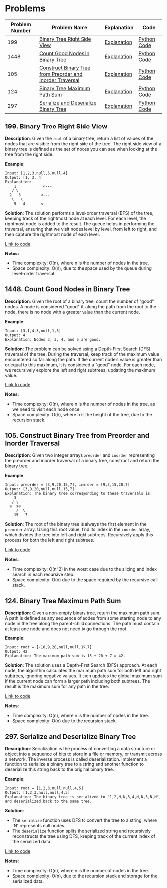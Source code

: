 # Problems

| Problem Number | Problem Name | Explanation | Code |
|----------------|------------------------------------------------|------------------------------------------------------|--------------------------------------------|
| 199 | [Binary Tree Right Side View](#199-binary-tree-right-side-view) | [Explanation](#199-binary-tree-right-side-view)      | [Python Code](./199_right_side_view.py)    |
| 1448 | [Count Good Nodes in Binary Tree](#1448-count-good-nodes-in-binary-tree) | [Explanation](#1448-count-good-nodes-in-binary-tree) | [Python Code](./1448_good_nodes_bst.py)    |
| 105 | [Construct Binary Tree from Preorder and Inorder Traversal](#105-construct-binary-tree-from-preorder-and-inorder-traversal) | [Explanation](#105-construct-binary-tree-from-preorder-and-inorder-traversal) | [Python Code](./105_construct_tree.py)     |
| 124 | [Binary Tree Maximum Path Sum](#124-binary-tree-maximum-path-sum) | [Explanation](#124-binary-tree-maximum-path-sum) | [Python Code](./124_max_path_sum.py)       |
| 297 | [Serialize and Deserialize Binary Tree](#297-serialize-and-deserialize-binary-tree) | [Explanation](#297-serialize-and-deserialize-binary-tree) | [Python Code](./297_serialize_deserialize_tree.py) |

## 199. Binary Tree Right Side View

**Description**:
Given the `root` of a binary tree, return a list of values of the nodes that are visible from the right side of the tree. The right side view of a binary tree is defined as the set of nodes you can see when looking at the tree from the right side.

**Example**:
```plaintext
Input: [1,2,3,null,5,null,4]
Output: [1, 3, 4]
Explanation:
    1            <---
   / \
  2   3         <---
   \   \
    5   4       <---
```

**Solution**:
The solution performs a level-order traversal (BFS) of the tree, keeping track of the rightmost node at each level. For each level, the rightmost node is added to the result. The queue helps in performing the traversal, ensuring that we visit nodes level by level, from left to right, and then capture the rightmost node of each level.

[Link to code](./199_right_side_view.py)

**Notes**:
- Time complexity: O(n), where n is the number of nodes in the tree.
- Space complexity: O(n), due to the space used by the queue during level-order traversal.

## 1448. Count Good Nodes in Binary Tree

**Description**:
Given the root of a binary tree, count the number of "good" nodes. A node is considered "good" if, along the path from the root to the node, there is no node with a greater value than the current node.

**Example**:
```plaintext
Input: [3,1,4,3,null,1,5]
Output: 4
Explanation: Nodes 3, 3, 4, and 5 are good.
```

**Solution**:
The problem can be solved using a Depth-First Search (DFS) traversal of the tree. During the traversal, keep track of the maximum value encountered so far along the path. If the current node’s value is greater than or equal to this maximum, it is considered a "good" node. For each node, we recursively explore the left and right subtrees, updating the maximum value.

[Link to code](./1448_good_nodes_bst.py)

**Notes**:
- Time complexity: O(n), where n is the number of nodes in the tree, as we need to visit each node once.
- Space complexity: O(h), where h is the height of the tree, due to the recursion stack.

## 105. Construct Binary Tree from Preorder and Inorder Traversal

**Description**:
Given two integer arrays `preorder` and `inorder` representing the preorder and inorder traversal of a binary tree, construct and return the binary tree.

**Example**:
```plaintext
Input: preorder = [3,9,20,15,7], inorder = [9,3,15,20,7]
Output: [3,9,20,null,null,15,7]
Explanation: The binary tree corresponding to these traversals is:
    3
   / \
  9  20
     /  \
    15   7
```

**Solution**:
The root of the binary tree is always the first element in the `preorder` array. Using this root value, find its index in the `inorder` array, which divides the tree into left and right subtrees. Recursively apply this process for both the left and right subtrees.

[Link to code](./105_construct_tree.py)

**Notes**:
- Time complexity: O(n^2) in the worst case due to the slicing and index search in each recursive step.
- Space complexity: O(n) due to the space required by the recursive call stack.

## 124. Binary Tree Maximum Path Sum

**Description**:
Given a non-empty binary tree, return the maximum path sum. A path is defined as any sequence of nodes from some starting node to any node in the tree along the parent-child connections. The path must contain at least one node and does not need to go through the root.

**Example**:
```plaintext
Input: root = [-10,9,20,null,null,15,7]
Output: 42
Explanation: The maximum path sum is 15 + 20 + 7 = 42.
```

**Solution**:
The solution uses a Depth-First Search (DFS) approach. At each node, the algorithm calculates the maximum path sum for both left and right subtrees, ignoring negative values. It then updates the global maximum sum if the current node can form a larger path including both subtrees. The result is the maximum sum for any path in the tree.

[Link to code](./124_max_path_sum.py)

**Notes**:
- Time complexity: O(n), where n is the number of nodes in the tree.
- Space complexity: O(n) due to the recursion stack.

## 297. Serialize and Deserialize Binary Tree

**Description**:
Serialization is the process of converting a data structure or object into a sequence of bits to store in a file or memory, or transmit across a network. The inverse process is called deserialization. Implement a function to serialize a binary tree to a string and another function to deserialize this string back to the original binary tree.

**Example**:
```plaintext
Input: root = [1,2,3,null,null,4,5]
Output: [1,2,3,null,null,4,5]
Explanation: The binary tree is serialized to "1,2,N,N,3,4,N,N,5,N,N", and deserialized back to the same tree.
```

**Solution**:
- The `serialize` function uses DFS to convert the tree to a string, where 'N' represents null nodes.
- The `deserialize` function splits the serialized string and recursively reconstructs the tree using DFS, keeping track of the current index of the serialized data.

[Link to code](./297_serialize_deserialize_tree.py)

**Notes**:
- Time complexity: O(n), where n is the number of nodes in the tree.
- Space complexity: O(n), due to the recursion stack and storage for the serialized data.
